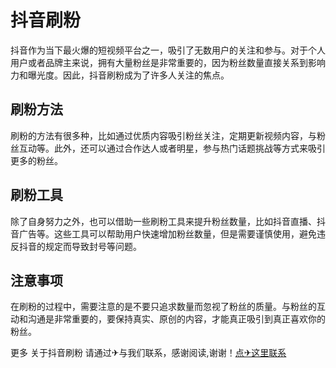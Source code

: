 # 抖音刷粉

抖音作为当下最火爆的短视频平台之一，吸引了无数用户的关注和参与。对于个人用户或者品牌主来说，拥有大量粉丝是非常重要的，因为粉丝数量直接关系到影响力和曝光度。因此，抖音刷粉成为了许多人关注的焦点。

## 刷粉方法

刷粉的方法有很多种，比如通过优质内容吸引粉丝关注，定期更新视频内容，与粉丝互动等。此外，还可以通过合作达人或者明星，参与热门话题挑战等方式来吸引更多的粉丝。

## 刷粉工具

除了自身努力之外，也可以借助一些刷粉工具来提升粉丝数量，比如抖音直播、抖音广告等。这些工具可以帮助用户快速增加粉丝数量，但是需要谨慎使用，避免违反抖音的规定而导致封号等问题。

## 注意事项

在刷粉的过程中，需要注意的是不要只追求数量而忽视了粉丝的质量。与粉丝的互动和沟通是非常重要的，要保持真实、原创的内容，才能真正吸引到真正喜欢你的粉丝。

更多 关于抖音刷粉 请通过✈与我们联系，感谢阅读,谢谢！[点✈这里联系](https://ads.k02.cc)